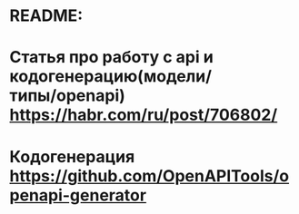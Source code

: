 # README:

# Статья про работу с api и кодогенерацию(модели/типы/openapi) https://habr.com/ru/post/706802/

# Кодогенерация https://github.com/OpenAPITools/openapi-generator
